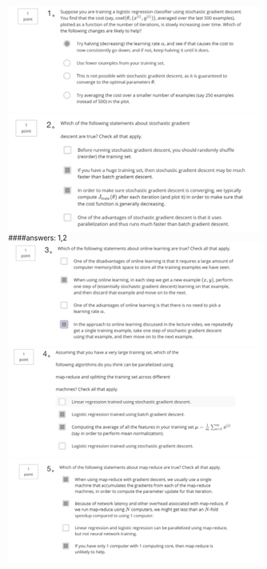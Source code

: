 ![](../images/large_scale_machine_learn1.png)
![](../images/large_scale_machine_learn2.png)
####answers: 1,2
![](../images/large_scale_machine_learn3.png)
![](../images/large_scale_machine_learn4.png)
![](../images/large_scale_machine_learn5.png)
